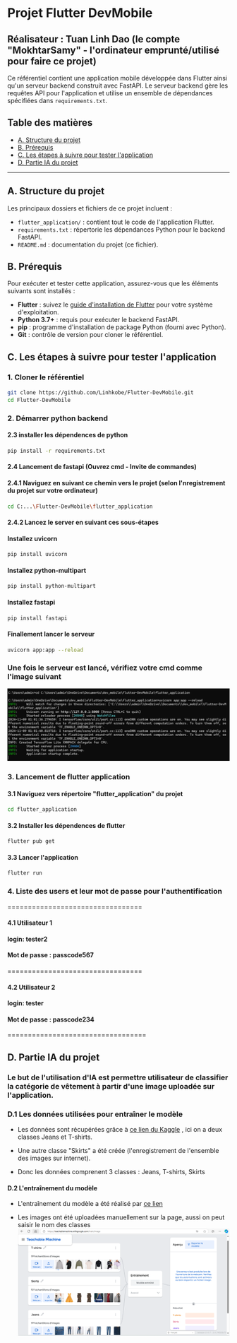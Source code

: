 # Projet Flutter DevMobile

## Réalisateur : Tuan Linh Dao (le compte "MokhtarSamy" - l'ordinateur emprunté/utilisé pour faire ce projet)

Ce référentiel contient une application mobile développée dans Flutter ainsi qu'un serveur backend construit avec FastAPI. Le serveur backend gère les requêtes API pour l'application et utilise un ensemble de dépendances spécifiées dans `requirements.txt`.

## Table des matières
- [A. Structure du projet](#a-structure-du-projet)
- [B. Prérequis](#b-prerequis)
- [C. Les étapes à suivre pour tester l'application](#c-les-etapes-a-suivre-pour-tester-lapplication)
- [D. Partie IA du projet](#d-partie-ia-du-projet)
---

## A. Structure du projet

Les principaux dossiers et fichiers de ce projet incluent :
- `flutter_application/` : contient tout le code de l'application Flutter.
- `requirements.txt` : répertorie les dépendances Python pour le backend FastAPI.
- `README.md` : documentation du projet (ce fichier).

## B. Prérequis

Pour exécuter et tester cette application, assurez-vous que les éléments suivants sont installés :

- **Flutter** : suivez le [guide d'installation de Flutter](https://flutter.dev/docs/get-started/install) pour votre système d'exploitation.
- **Python 3.7+** : requis pour exécuter le backend FastAPI.
- **pip** : programme d'installation de package Python (fourni avec Python).
- **Git** : contrôle de version pour cloner le référentiel.

## C. Les étapes à suivre pour tester l'application

### 1. Cloner le référentiel

```bash
git clone https://github.com/Linhkobe/Flutter-DevMobile.git
cd Flutter-DevMobile
```

### 2. Démarrer python backend

#### 2.3 installer les dépendences de python

```bash
pip install -r requirements.txt 
```

#### 2.4 Lancement de fastapi (Ouvrez cmd - Invite de commandes)

#### 2.4.1 Naviguez en suivant ce chemin vers le projet (selon l'nregistrement du projet sur votre ordinateur)

```bash
cd C:...\Flutter-DevMobile\flutter_application 
```
#### 2.4.2 Lancez le server en suivant ces sous-étapes

#### Installez uvicorn
```bash
pip install uvicorn
```

#### Installez python-multipart
```bash
pip install python-multipart
```

#### Installez fastapi
```bash
pip install fastapi
```

#### Finallement lancer le serveur
```bash
uvicorn app:app --reload
```

### Une fois le serveur est lancé, vérifiez votre cmd comme l'image suivant 
![alt text](image-1.png)

### 3. Lancement de flutter application

#### 3.1 Naviguez vers répertoire "flutter_application" du projet
```bash
cd flutter_application
```

#### 3.2 Installer les dépendences de flutter
```bash
flutter pub get 
```

#### 3.3 Lancer l'application
```bash
flutter run
```

### 4. Liste des users et leur mot de passe pour l'authentification

=================================

#### 4.1 Utilisateur 1

#### login: tester2
#### Mot de passe : passcode567

=================================

#### 4.2 Utilisateur 2

#### login: tester 
#### Mot de passe : passcode234

==================================

## D. Partie IA du projet

### Le but de l'utilisation d'IA est permettre utilisateur de classifier la catégorie de vêtement à partir d'une image uploadée sur l'application.

### D.1 Les données utilisées pour entraîner le modèle

- Les données sont récupérées grâce à [ce lien du Kaggle](https://www.kaggle.com/datasets/sunnykusawa/cloth-dataset/data) , ici on a deux classes Jeans et T-shirts.

- Une autre classe "Skirts" a été créée (l'enregistrement de l'ensemble des images sur internet).

- Donc les données comprenent 3 classes : Jeans, T-shirts, Skirts

#### D.2 L'entraînement du modèle
- L'entraînement du modèle a été réalisé par [ce lien](https://teachablemachine.withgoogle.com/train)

- Les images ont été uploadées manuellement sur la page, aussi on peut saisir le nom des classes
![alt text](image-2.png)